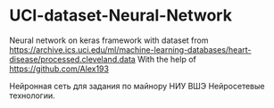 # UCI-dataset-Neural-Network
Neural network on keras framework with dataset from https://archive.ics.uci.edu/ml/machine-learning-databases/heart-disease/processed.cleveland.data
With the help of https://github.com/Alex193

Нейронная сеть для задания по майнору НИУ ВШЭ Нейросетевые технологии.
